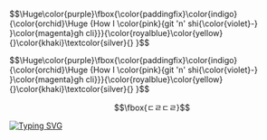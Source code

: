$$\Huge\color{purple}\fbox\{\color{paddingfix}\color{indigo}{\color{orchid}\Huge {How I \color{pink}{git 'n' shi{\color{violet}-} }\color{magenta}gh cli}}}{\color{royalblue}\color{yellow}{}\color{khaki}\textcolor{silver}{\} }$$



$$\Huge\color{purple}\fbox\{\color{paddingfix}\color{indigo}{\color{orchid}\Huge {How I \color{pink}{git 'n' shi{\color{violet}-} }\color{magenta}gh cli}}}{\color{royalblue}\color{yellow}{}\color{khaki}\textcolor{silver}{\} }$$



$$\fbox{ㄷㄹㄷㄹ}$$


[![Typing SVG](https://readme-typing-svg.demolab.com?font=Honk&size=35&pause=1000&random=false&width=435&lines=HI%2C+there.+I'm+bamjun.+%F0%9F%91%8B)](https://git.io/typing-svg)
